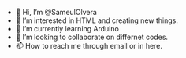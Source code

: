- 👋 Hi, I’m @SameulOlvera
- 👀 I’m interested in HTML and creating new things.
- 🌱 I’m currently learning Arduino
- 💞️ I’m looking to collaborate on differnet codes.
- 📫 How to reach me through email or in here.

<!---
SameulOlvera/SameulOlvera is a ✨ special ✨ repository because its `README.md` (this file) appears on your GitHub profile.
You can click the Preview link to take a look at your changes.
--->
